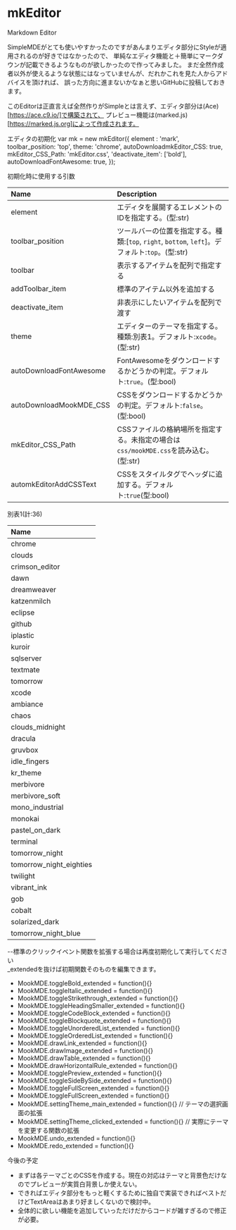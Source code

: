 # mkEditor
Markdown Editor

SimpleMDEがとても使いやすかったのですがあんまりエディタ部分にStyleが適用されるのが好きではなかったので、
単純なエディタ機能と＋簡単にマークダウンが記載できるようなものが欲しかったので作ってみました。
まだ全然作成者以外が使えるような状態にはなっていませんが、だれかこれを見た人からアドバイスを頂ければ、
誤った方向に進まないかなぁと思いGitHubに投稿しておきます。

このEditorは正直言えば全然作りがSimpleとは言えず、エディタ部分は(Ace)[https://ace.c9.io/]で構築されて、
プレビュー機能は(marked.js)[https://marked.js.org]によって作成されます。

エディタの初期化
var mk = new mkEditor({
  element : 'mark',
  toolbar_position: 'top',
  theme: 'chrome',
  autoDownloadmkEditor_CSS: true,
  mkEditor_CSS_Path: 'mkEditor.css',
  'deactivate_item': ['bold'],
  autoDownloadFontAwesome: true,
});

初期化時に使用する引数  

|Name|Description|
|:---|:---|
| element |エディタを展開するエレメントのIDを指定する。(型:str)|
| toolbar_position|ツールバーの位置を指定する。種類:[`top`, `right`, `bottom`, `left`]。デフォルト:`top`。(型:str)|
| toolbar|表示するアイテムを配列で指定する|
| addToolbar_item|標準のアイテム以外を追加する|
| deactivate_item|非表示にしたいアイテムを配列で渡す|
| theme|エディターのテーマを指定する。種類:別表1。デフォルト:`xcode`。(型:str)|
| autoDownloadFontAwesome|FontAwesomeをダウンロードするかどうかの判定。デフォルト:`true`。(型:bool)|
| autoDownloadMookMDE_CSS|CSSをダウンロードするかどうかの判定。デフォルト:`false`。(型:bool)|
| mkEditor_CSS_Path|CSSファイルの格納場所を指定する。未指定の場合は`css/mookMDE.css`を読み込む。(型:str)|
| automkEditorAddCSSText|CSSをスタイルタグでヘッダに追加する。デフォルト:`true`(型:bool)|



別表1(計:36)

|Name|
|:---|
|chrome|
|clouds|   
|crimson_editor|   
|dawn|  
|dreamweaver|  
|katzenmilch|  
|eclipse|  
|github|  
|iplastic|  
|kuroir|  
|sqlserver|  
|textmate|  
|tomorrow|  
|xcode|
|ambiance|  
|chaos|  
|clouds_midnight| 
|dracula|  
|gruvbox|
|idle_fingers|
|kr_theme|
|merbivore|
|merbivore_soft|
|mono_industrial
|monokai|
|pastel_on_dark|
|terminal|
|tomorrow_night|
|tomorrow_night_eighties|
|twilight|
|vibrant_ink|  
|gob|
|cobalt|
|solarized_dark|
|tomorrow_night_blue|



--標準のクリックイベント関数を拡張する場合は再度初期化して実行してください  
_extendedを抜けば初期関数そのものを編集できます。  
* MookMDE.toggleBold_extended = function(){}  
* MookMDE.toggleItalic_extended = function(){}  
* MookMDE.toggleStrikethrough_extended = function(){}  
* MookMDE.toggleHeadingSmaller_extended = function(){}  
* MookMDE.toggleCodeBlock_extended = function(){}  
* MookMDE.toggleBlockquote_extended = function(){}  
* MookMDE.toggleUnorderedList_extended = function(){}  
* MookMDE.toggleOrderedList_extended = function(){}  
* MookMDE.drawLink_extended = function(){}  
* MookMDE.drawImage_extended = function(){}  
* MookMDE.drawTable_extended = function(){}  
* MookMDE.drawHorizontalRule_extended = function(){}  
* MookMDE.togglePreview_extended = function(){}  
* MookMDE.toggleSideBySide_extended = function(){}  
* MookMDE.toggleFullScreen_extended = function(){}  
* MookMDE.toggleFullScreen_extended = function(){}  
* MookMDE.settingTheme_main_extended = function(){}     // テーマの選択画面の拡張  
* MookMDE.settingTheme_clicked_extended = function(){}  // 実際にテーマを変更する関数の拡張  
* MookMDE.undo_extended = function(){}  
* MookMDE.redo_extended = function(){}  





今後の予定
* まずは各テーマごとのCSSを作成する。現在の対応はテーマと背景色だけなのでプレビューが実質白背景しか使えない。
* できればエディタ部分をもっと軽くするために独自で実装できればベストだけどTextAreaはあまり好ましくないので検討中。
* 全体的に欲しい機能を追加していっただけだからコードが雑すぎるので修正が必要。
